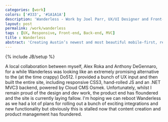 ```yaml
---
categories: [work]
colors: ['#333', '#1A1A1A']
description: 'Wanderless - Work by Joel Parr, UX/UI Designer and Front-end Developer in Austin, TX.'
layout: post
permalink: /work/wanderless
tags : [UX, Responsive, Front-end, Back-end, MVC]
title : Wanderless
abstract: 'Creating Austin’s newest and most beautiful mobile-first, responsive event calendar.'
---
```

{% include JB/setup %}

A local collaboration between myself, Alex Roka and Anthony DeGennaro, for a while Wanderless was looking like an extremely promising alternative to the (at the time crappy) Do512. I provided a bunch of UX input and then built the entire site, including responsive CSS3, hand-rolled JS and an .NET MVC3 backend, powered by Cloud CMS Osmek. Unfortunately, whilst I remain proud of the design and dev work, the product end has floundered and the site is currently laying fallow. I'm hoping we can reboot Wanderless as we had a lot of plans for rolling out a bunch of exciting integrations and new functionality but obviously this is stalled now that content creation and product management has foundered.